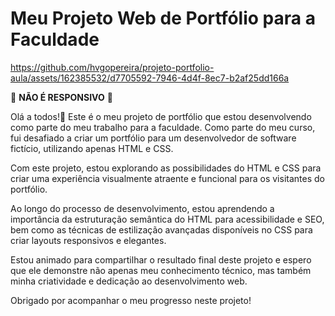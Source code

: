 # Meu Projeto Web de Portfólio para a Faculdade

https://github.com/hvgopereira/projeto-portfolio-aula/assets/162385532/d7705592-7946-4d4f-8ec7-b2af25dd166a

:red_circle:  <strong>NÃO É RESPONSIVO</strong> :red_circle:


  Olá a todos!👋 Este é o meu projeto de portfólio que estou desenvolvendo como parte do meu trabalho para a faculdade. Como parte do meu curso, fui desafiado a criar um portfólio para um desenvolvedor de software fictício, utilizando apenas HTML e CSS.

Com este projeto, estou explorando as possibilidades do HTML e CSS para criar uma experiência visualmente atraente e funcional para os visitantes do portfólio.

Ao longo do processo de desenvolvimento, estou aprendendo a importância da estruturação semântica do HTML para acessibilidade e SEO, bem como as técnicas de estilização avançadas disponíveis no CSS para criar layouts responsivos e elegantes.

Estou animado para compartilhar o resultado final deste projeto e espero que ele demonstre não apenas meu conhecimento técnico, mas também minha criatividade e dedicação ao desenvolvimento web.

Obrigado por acompanhar o meu progresso neste projeto!



